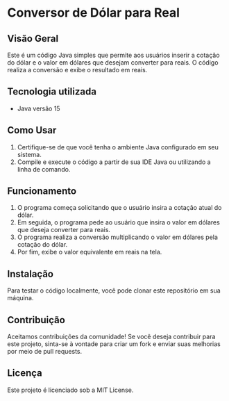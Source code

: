 # Conversor de Dólar para Real

 
## Visão Geral

Este é um código Java simples que permite aos usuários inserir a cotação do dólar e o valor em dólares que desejam converter para reais. O código realiza a conversão e exibe o resultado em reais.

 ## Tecnologia utilizada

- Java versão 15 


## Como Usar

1. Certifique-se de que você tenha o ambiente Java configurado em seu sistema.
2. Compile e execute o código a partir de sua IDE Java ou utilizando a linha de comando.


## Funcionamento

1. O programa começa solicitando que o usuário insira a cotação atual do dólar.
2. Em seguida, o programa pede ao usuário que insira o valor em dólares que deseja converter para reais.
3. O programa realiza a conversão multiplicando o valor em dólares pela cotação do dólar.
4. Por fim, exibe o valor equivalente em reais na tela.

## Instalação

Para testar o código localmente, você pode clonar este repositório em sua máquina.


## Contribuição

Aceitamos contribuições da comunidade! Se você deseja contribuir para este projeto, sinta-se à vontade para criar um fork e enviar suas melhorias por meio de pull requests.


## Licença

Este projeto é licenciado sob a MIT License.
